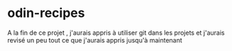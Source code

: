 # odin-recipes
A la fin de ce projet , j'aurais appris à utiliser git dans les projets et j'aurais revisé un peu tout ce que j'aurais appris jusqu'à maintenant